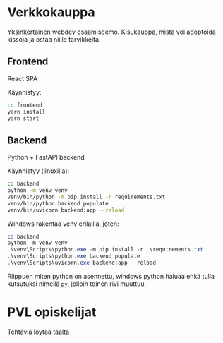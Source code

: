 # Verkkokauppa

Yksinkertainen webdev osaamisdemo. Kisukauppa, mistä voi adoptoida kissoja ja ostaa niille tarvikkeita.

## Frontend
React SPA

Käynnistyy:
```sh
cd frontend
yarn install
yarn start
```

## Backend
Python + FastAPI backend

Käynnistyy (linuxilla):
```sh
cd backend
python -m venv venv
venv/bin/python -m pip install -r requirements.txt
venv/bin/python backend populate
venv/bin/uvicorn backend:app --reload
```

Windows rakentaa venv erilailla, joten:
```powershell
cd backend
python -m venv venv
.\venv\Scripts\python.exe -m pip install -r .\requirements.txt
.\venv\Scripts\python.exe backend populate
.\venv\Scripts\uvicorn.exe backend:app --reload
```

Riippuen miten python on asennettu, windows python haluaa ehkä tulla kutsutuksi nimellä `py`, jolloin toinen rivi muuttuu.

# PVL opiskelijat

Tehtäviä löytää [täältä](tasks.md)
